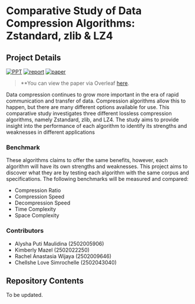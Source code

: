 # Comparative Study of Data Compression Algorithms: Zstandard, zlib & LZ4

## Project Details

[![PPT](https://img.shields.io/static/v1.svg?label=Project&message=PPT&logo=microsoft-powerpoint&style=social)](https://binusianorg-my.sharepoint.com/personal/alysha_maulidina_binus_ac_id/_layouts/15/guestaccess.aspx?docid=0c5675d857a434f72a771acb056e09b66&authkey=AZ4zBefTSmzgmuG8reykx4I&e=hUqjZF)
[![report](https://img.shields.io/static/v1.svg?label=Project&message=Report&logo=microsoft-word&style=social)](https://binusianorg-my.sharepoint.com/personal/alysha_maulidina_binus_ac_id/_layouts/15/guestaccess.aspx?docid=02ad8f537e92c4af4a39fdd205a6b8706&authkey=AZG-kKhpeOUL1iIMgh1jrqs&e=nvBVoZ)
[![paper](https://img.shields.io/static/v1.svg?label=Project&message=Paper&logo=microsoft-word&style=social)](https://binusianorg-my.sharepoint.com/personal/alysha_maulidina_binus_ac_id/_layouts/15/guestaccess.aspx?docid=0c018fbd58cac4694bacf776fbc231cc6&authkey=AS57C_cZ1s2PORqIvag8xCU&e=USWjru)

> **You can view the paper via Overleaf [here](https://www.overleaf.com/read/vzvysrxtshyf).

Data compression continues to grow more important in the era of rapid communication and transfer of data. Compression algorithms allow this to happen, but there are many different options available for use. This comparative study investigates three different lossless compression algorithms, namely Zstandard, zlib, and LZ4. The study aims to provide insight into the performance of each algorithm to identify its strengths and weaknesses in different applications

### Benchmark

These algorithms claims to offer the same benefits, however, each algorithm will have its own strengths and weaknesses. This project aims to discover what they are by testing each algorithm with the same corpus and specifications. The following benchmarks will be measured and compared:
- Compression Ratio
- Compression Speed
- Decompression Speed
- Time Complexity
- Space Complexity

### Contributors 
- Alysha Puti Maulidina (2502005906)
- Kimberly Mazel (2502022250)
- Rachel Anastasia Wijaya (2502009646)
- Chellshe Love Simrochelle (2502043040)

## Repository Contents
To be updated.
